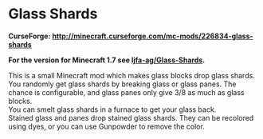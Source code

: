 Glass Shards
=========
**CurseForge: http://minecraft.curseforge.com/mc-mods/226834-glass-shards**

**For the version for Minecraft 1.7 see [ljfa-ag/Glass-Shards](https://github.com/ljfa-ag/Glass-Shards).**

This is a small Minecraft mod which makes glass blocks drop glass shards. 
You randomly get glass shards by breaking glass or glass panes. The chance is configurable, and glass panes only give 3/8 as much as glass blocks.  
You can smelt glass shards in a furnace to get your glass back.  
Stained glass and panes drop stained glass shards. They can be recolored using dyes, or you can use Gunpowder to remove the color.  
